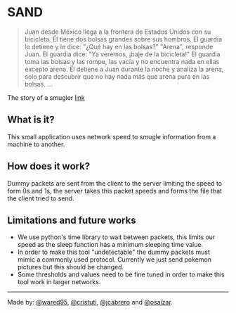 # SAND
> Juan desde México llega a la frontera de Estados Unidos con su bicicleta.
> Él tiene dos bolsas grandes sobre sus hombros.
> El guardia lo detiene y le dice: "¿Qué hay en las bolsas?"
> "Arena", responde Juan.
> El guardia dice: "Ya veremos, ¡baje de la bicicleta!"
> El guardia toma las bolsas y las rompe, las vacía y no encuentra nada en ellas excepto arena.
> Él detiene a Juan durante la noche y analiza la arena, solo para descubrir que no hay nada más que arena pura en las bolsas.
> ...

The story of a smugler [link](https://steemit.com/spanish/@nkdksk/juan-desde-mexico-llega-a-la-frontera-de-estados-unidos-con-su-bicicleta)

## What is it?
This small application uses network speed to smugle information from a machine to another.

## How does it work?
Dummy packets are sent from the client to the server limiting the speed to form 0s and 1s, the server takes this packet speeds and forms the file that the client tried to send.

## Limitations and future works
- We use python's time library to wait between packets, this limits our speed as the sleep function has a minimum sleeping time value. 
- In order to make this tool "undetectable" the dummy packets must mimic a commonly used protocol. Currently we just send pokemon pictures but this should be changed.
- Some thresholds and values need to be fine tuned in order to make this tool work in larger networks.

___

Made by: [@wared95](https://github.com/wared95), [@cristuti](https://github.com/cristuti), [@jcabrero](https://github.com/jcabrero) and [@osaizar](https://github.com/osaizar).
